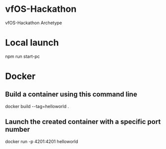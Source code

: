 # vfOS-Hackathon
vfOS-Hackathon Archetype

# Local launch
npm run start-pc

# Docker 

## Build a container using this command line 
docker build --tag=helloworld .

## Launch the created container with a specific port number
docker run -p 4201:4201 helloworld
